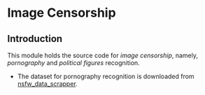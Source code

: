 # Image Censorship
## Introduction
This module holds the source code for _image censorship_, namely, _pornography_ and _political figures_ recognition.

* The dataset for pornography recognition is downloaded from [nsfw_data_scrapper](https://github.com/alexkimxyz/nsfw_data_scrapper.git). 
